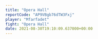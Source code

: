 ```yaml
---
title: "Opera Hall"
reportCode: "AP9VBgb76dTW3Fxj"
player: "Mfarfadet"
fight: "Opera Hall"
date: 2021-08-30T19:10:09.637000+00:00
---
```

